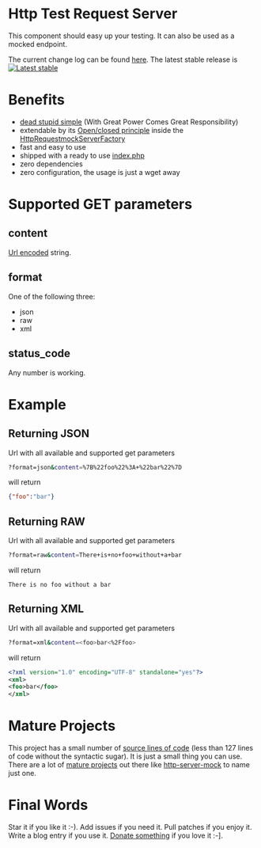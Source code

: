 # Http Test Request Server

This component should easy up your testing.
It can also be used as a mocked endpoint.

The current change log can be found [here](CHANGELOG.md).
The latest stable release is [![Latest stable](https://img.shields.io/packagist/v/net_bazzline/http_request_mock_server.svg)](https://packagist.org/packages/net_bazzline/http_request_mock_server)
 
# Benefits

* [dead stupid simple](https://en.wikipedia.org/wiki/KISS_principle) (With Great Power Comes Great Responsibility)
* extendable by its [Open/closed principle](https://en.wikipedia.org/wiki/Open/closed_principle) inside the [HttpRequestmockServerFactory](source/HttpRequestMockServerFactory.php)
* fast and easy to use
* shipped with a ready to use [index.php](public/index.php)
* zero dependencies
* zero configuration, the usage is just a wget away

# Supported GET parameters

## content

[Url encoded](http://php.net/manual/en/function.urlencode.php) string.

## format

One of the following three:

* json
* raw
* xml

## status_code

Any number is working.

# Example

## Returning JSON

Url with all available and supported get parameters

```bash
?format=json&content=%7B%22foo%22%3A+%22bar%22%7D
```

will return

```json
{"foo":"bar"}
```

## Returning RAW

Url with all available and supported get parameters

```bash
?format=raw&content=There+is+no+foo+without+a+bar
```

will return

```text
There is no foo without a bar
```

## Returning XML

Url with all available and supported get parameters

```bash
?format=xml&content=<foo>bar<%2Ffoo>
```

will return

```xml
<?xml version="1.0" encoding="UTF-8" standalone="yes"?>
<xml>
<foo>bar</foo>
</xml>
```

# Mature Projects

This project has a small number of [source lines of code](https://en.wikipedia.org/wiki/Source_lines_of_code) (less than 127 lines of code without the syntactic sugar). It is just a small thing you can use.
There are a lot of [mature projects](https://packagist.org/search/?q=api%20mock) out there like [http-server-mock](https://packagist.org/packages/upscale/http-server-mock) to name just one.

# Final Words

Star it if you like it :-). Add issues if you need it. Pull patches if you enjoy it. Write a blog entry if you use it. [Donate something](https://gratipay.com/~stevleibelt) if you love it :-].
